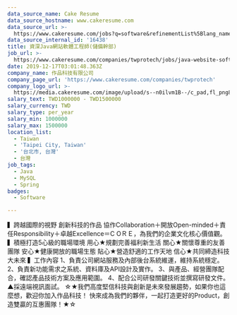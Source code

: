 ```yaml
---
data_source_name: Cake Resume
data_source_hostname: www.cakeresume.com
data_source_url: >-
  https://www.cakeresume.com/jobs?q=software&refinementList%5Blang_name%5D%5B0%5D=English&refinementList%5Bsalary_type%5D=per_year&range%5Bsalary_range%5D%5Bmin%5D=1000000&page=2
data_source_internal_id: '16438'
title: 資深Java網站軟體工程師(儲備幹部)
job_url: >-
  https://www.cakeresume.com/companies/twprotech/jobs/java-website-software-engineer
date: 2019-12-17T03:01:48.363Z
company_name: 作品科技有限公司
company_page_url: 'https://www.cakeresume.com/companies/twprotech'
company_logo_url: >-
  https://media.cakeresume.com/image/upload/s--n0ilvm1B--/c_pad,fl_png8,h_200,w_200/v1661827250/gkkbzb3zadcl6ycbeyyn.png
salary_text: TWD1000000 - TWD1500000
salary_currency: TWD
salary_type: per_year
salary_min: 1000000
salary_max: 1500000
location_list:
  - Taiwan
  - 'Taipei City, Taiwan'
  - '台北市, 台灣'
  - 台灣
job_tags:
  - Java
  - MySQL
  - Spring
badges:
  - Software

---
```


▍跨越國際的視野 創新科技的作品 協作Collaboration＋開放Open-minded＋責任Responsibility＋卓越Excellence＝C OＲＥ，為我們的企業文化核心價值觀。 ▍積極打造5心級的職場環境 用心★規劃完善福利新生活 關心★關懷尊重的友善團隊 安心★健康開放的職場生態 貼心★營造舒適的工作天地 信心★共同締造科技大未來 ▍工作內容 1、負責公司網站服務及內部後台系統維運，維持系統穩定。 2、負責新功能需求之系統、資料庫及API設計及實作。 3、與產品、經營團隊配合，確認產品技術方案及應用範圍。 4、配合公司研發關鍵技術並撰寫研發文件。 ▲採遠端視訊面試。 ☆★我們高度堅信科技與創新是未來發展趨勢，如果你也這麼想，歡迎你加入作品科技！ 快來成為我們的夥伴，一起打造更好的Product，創造雙贏的互惠團隊！★☆